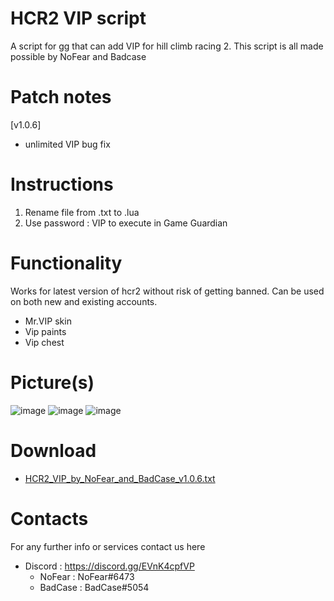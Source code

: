 # HCR2 VIP script
A script for gg that can add VIP for hill climb racing 2.
This script is all made possible by NoFear and Badcase

# Patch notes
[v1.0.6]
* unlimited VIP bug fix

# Instructions
1) Rename file from .txt to .lua
2) Use password : VIP to execute in Game Guardian

# Functionality
Works for latest version of hcr2 without risk of getting banned. Can be used on both new and existing accounts.
* Mr.VIP skin
* Vip paints
* Vip chest

# Picture(s)
![image](https://user-images.githubusercontent.com/41923731/213916921-ac62c1a4-8c86-403c-8e67-c19e5c4790da.png)
![image](https://user-images.githubusercontent.com/41923731/213916936-b7134d93-9c8f-405f-8e45-4a6af111cf78.png)
![image](https://user-images.githubusercontent.com/41923731/213916956-9411af5b-1cff-46c8-9f8e-751b55d14eed.png)

# Download
* [HCR2_VIP_by_NoFear_and_BadCase_v1.0.6.txt](https://github.com/lolxxxx/Hcr2-VIP-script/files/10474480/HCR2_VIP_by_NoFear_and_BadCase_v1.0.6.txt)

# Contacts
For any further info or services contact us here
* Discord : https://discord.gg/EVnK4cpfVP
  - NoFear : NoFear#6473
  - BadCase : BadCase#5054
